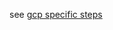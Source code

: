 see [gcp specific steps](https://github.com/voicegain/platform/blob/master/how-to/edge-on-cloud/gcp-specific-steps.md)
